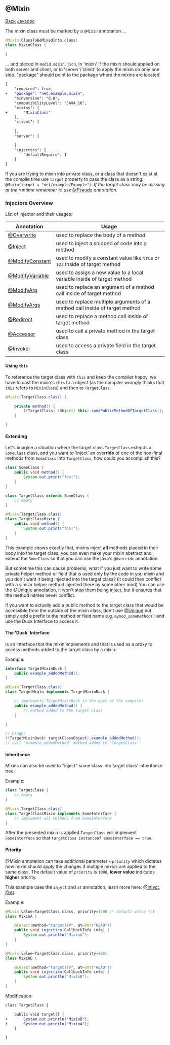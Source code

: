 ## @Mixin
[Back](mixins.md) [Javadoc](https://jenkins.liteloader.com/view/Other/job/Mixin/javadoc/org/spongepowered/asm/mixin/Mixin.html)

The mixin class must be marked by a `@Mixin` annotation ...

```java
@Mixin(ClassToBeMixedInto.class)
class MixinClass {
	
}
```

... and placed in `modid.mixin.json`, in 'mixin' if the mixin should applied on both server and client, or in 'server'/'client' to apply the mixin on only one side. "package" should point to the package where the mixins are located.

```patch
{
	"required": true,
+	"package": "net.example.mixin",
	"minVersion": "0.8",
	"compatibilityLevel": "JAVA_16",
	"mixins": [
+		"MixinClass"
	],
	"client": [
		
	],
	"server": [

	]
	"injectors": {
		"defaultRequire": 1
	}
}
```

If you are trying to mixin into private class, or a class that doesn't exist at the compile time use `target` property to pass the class as a string: `@Mixin(target = "net/example/Example")`. _If the target class may be missing at the runtime remember to use [@Pseudo](pseudo.md) annotation._

### Injectors Overview
List of injector and their usages:

| Annotation | Usage |
| ---------- | ----- |
| [@Overwrite](overwrite.md) | used to replace the body of a method |
| [@Inject](inject.md) | used to inject a snipped of code into a method |
| [@ModifyConstant](modify_constant.md) | used to modify a constant value like `true` or `123` inside of target method |
| [@ModifyVariable](modify_variable) | used to assign a new value to a local variable inside of target method |
| [@ModifyArg](modify_arg.md) | used to replace an argument of a method call inside of target method |
| [@ModifyArgs](modify_args.md) | used to replace multiple arguments of a method call inside of target method |
| [@Redirect](redirect.md) | used to replace a method call inside of target method |
| [@Accessor](accessor.md) | used to call a private method in the target class |
| [@Invoker](invoker.md) | used to access a private field in the target class |

#### Using `this`
To reference the target class with `this` and keep the compiler happy, we have to cast the mixin's `this` to a object (as the compiler wrongly thinks that `this` refers to `MixinClass`) and then to `TargetClass`.

```java
@Mixix(TargetClass.class) {

	private method() {
		((TargetClass) (Object) this).somePublicMethodOfTargetClass();
	}

}
```

#### Extending
Let's imagine a situation where the target class `TargetClass` extends a `SomeClass` class, and you want to 'inject' an over**ride** of one of the non-final methods from `SomeClass` into `TargetClass`, how could you accomplish this?

```java
class SomeClass {
	public void method() {
		System.out.print("foo!");
	}
}

class TargetClass extends SomeClass {
	// empty
}

@Mixin(TargetClass.class)
class TargetClassMixin {
	public void method() {
		System.out.print("foo!");
	}
}
```

This example shows exactly that, mixins inject **all** methods placed in their body into the target class, you can even make your mixin abstract and extend the `SomeClass` so that you can use the java's `@Override` annotation.

But sometime this can cause problems, what if you just want to write some private helper method or field that is used only by the code in you mixin and you don't want it being injected into the target class? (it could then conflict with a similar helper method injected there by some other mod) You can use the [@Unique](unique.md) annotation, it won't stop them being inject, but it ensures that the method names never conflict.

If you want to actually add a public method to the target class that would be accessible from the outside of the mixin class, don't use [@Unique](unique.md) but simply add a prefix to the method or field name e.g. `mymod_someMethod()` and use the Duck Interface to access it.

#### The 'Duck' Interface
Is an interface that the mixin implements and that is used as a proxy to access methods added to the target class by a mixin.

Example:
```java
interface TargetMixinDuck {
	public example_addedMethod();
}

@Mixin(TargetClass.class) 
class TargetMixin implements TargetMixinDuck {

	// implements TargetMixinDuck in the eyes of the compiler
	public example_addedMethod() {
		// method added to the target class
	}

}

// Usage:
((TargetMixinDuck) targetClassObject).example_addedMethod(); 
// call 'example_addedMethod' method added to 'TargetClass'
```

#### Inheritance
Mixins can also be used to "inject" some class into target class' inheritance tree.

Example:
```java
class TargetClass {
	// empty
}

@Mixin(TargetClass.class)
class TargetClassMixin implements SomeInterface {
	// implement all methods from SomeInterface 
}
```

After the presented mixin is applied `TargetClass` will implement `SomeInterface` so that `targetClass instanceof SomeInterface == true`.

#### Priority
@Mixin annotation can take additional parameter - `priority` which dictates how mixin should apply the changes if multiple mixins are applied to the same class. The default value of `priority` is `1000`, **lower value** indicates **higher** priority.

This example uses the `inject` and `at` annotation, learn more here: [@Inject](inject.md), [@At](at.md).

Example:
```java
@Mixin(value=TargetClass.class, priority=1000 /* default value */)
class MixinA {

	@Inject(method="target()V", at=@At("HEAD"))
	public void injection(CallbackInfo info) {
		System.out.println("MixinA");
	}
}
```

```java
@Mixin(value=TargetClass.class, priority=500)
class MixinB {

	@Inject(method="target()V", at=@At("HEAD"))
	public void injection(CallbackInfo info) {
		System.out.println("MixinB");
	}
}
```

Modification:
```patch
class TargetClass {

	public void target() {
+		System.out.println("MixinB");
+		System.out.println("MixinA");
	}

}
```
